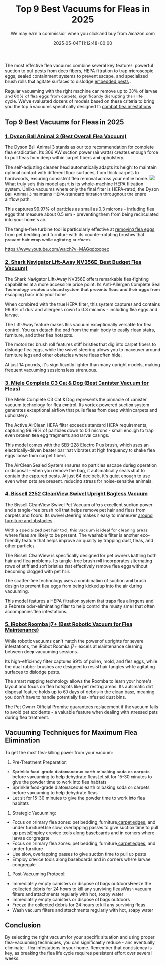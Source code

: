 ﻿---
author: We may earn a commission when you click and buy from Amazon.com
layout: post
title: Top 9 Best Vacuums for Fleas in 2025
date: '2025-05-04T11:12:48+00:00'
categories:
- Fleas
- Product Reviews
tags: []
slug: /best-vacuums-for-fleas/
lastmod: 2025-05-07T12:21:26+03:00
---

The most effective flea vacuums combine several key features: powerful suction to pull pests from deep fibers, HEPA filtration to trap microscopic eggs, sealed containment systems to prevent escape, and specialized brush rolls that agitate surfaces to dislodge
[embedded pests](https://pestpolicy.com/can-cats-get-fleas-in-the-winter/)
.

Regular vacuuming with the right machine can remove up to 30% of larvae and 60% of flea eggs from carpets, significantly disrupting their life cycle. We've evaluated dozens of models based on these criteria to bring you the top 5 vacuums specifically designed to
[combat flea infestations](https://pestpolicy.com/does-vacuuming-kill-flea-larvae/)
.
## Top 9 Best Vacuums for Fleas in 2025
### [1. Dyson Ball Animal 3 (Best Overall Flea Vacuum)](https://www.amazon.com/dp/B0B75Q388N?tag=p-policy-20)
The Dyson Ball Animal 3 stands as our top recommendation for complete flea eradication. Its 306 AW suction power (air watts) creates enough force to pull fleas from deep within carpet fibers and upholstery.

The self-adjusting cleaner head automatically adapts its height to maintain optimal contact with different floor surfaces, from thick carpets to hardwoods, ensuring consistent flea removal across your entire home.
![](/assets/img/03/Best-Vacuums-for-Fleas-300x196.jpg)
What truly sets this model apart is its whole-machine HEPA filtration system. Unlike vacuums where only the final filter is HEPA-rated, the Dyson Ball Animal 3 maintains HEPA-standard filtration throughout the entire airflow path.

This captures 99.97% of particles as small as 0.3 microns - including flea eggs that measure about 0.5 mm - preventing them from being recirculated into your home's air.

The tangle-free turbine tool is particularly effective at
[removing flea eggs](https://pestpolicy.com/does-white-vinegar-kill-fleas/)
from pet bedding and furniture with its counter-rotating brushes that prevent hair wrap while agitating surfaces.

https://www.youtube.com/watch?v=MAGqdoxopec
### [2. Shark Navigator Lift-Away NV356E (Best Budget Flea Vacuum)](https://www.amazon.com/dp/B005KMDV9A?tag=p-policy-20)
The Shark Navigator Lift-Away NV356E offers remarkable flea-fighting capabilities at a more accessible price point. Its Anti-Allergen Complete Seal Technology creates a closed system that prevents fleas and their eggs from escaping back into your home.

When combined with the true HEPA filter, this system captures and contains 99.9% of dust and allergens down to 0.3 microns - including flea eggs and larvae.

The Lift-Away feature makes this vacuum exceptionally versatile for flea control. You can detach the pod from the main body to easily clean stairs, furniture, and other flea hotspots.

The motorized brush roll features stiff bristles that dig into carpet fibers to dislodge flea eggs, while the swivel steering allows you to maneuver around furniture legs and other obstacles where fleas often hide.

At just 14 pounds, it's significantly lighter than many upright models, making frequent vacuuming sessions less strenuous.
### [3. Miele Complete C3 Cat & Dog (Best Canister Vacuum for Fleas)](https://www.amazon.com/dp/B00R43I490?tag=p-policy-20)
The Miele Complete C3 Cat & Dog represents the pinnacle of canister vacuum technology for flea control. Its vortex-powered suction system generates exceptional airflow that pulls fleas from deep within carpets and upholstery.

The Active AirClean HEPA filter exceeds standard HEPA requirements, capturing 99.99% of particles down to 0.1 microns - small enough to trap even broken flea egg fragments and larval casings.

This model comes with the SEB-228 Electro Plus brush, which uses an electrically-driven beater bar that vibrates at high frequency to shake flea eggs loose from carpet fibers.

The AirClean Sealed System ensures no particles escape during operation or disposal - when you remove the bag, it automatically seals shut to contain the captured pests. At just 64 decibels, it's quiet enough to use even when pets are present, reducing stress for noise-sensitive animals.
### [4. Bissell 2252 CleanView Swivel Upright Bagless Vacuum](https://www.amazon.com/dp/B07F6N3RT6?tag=p-policy-20)
The Bissell CleanView Swivel Pet Vacuum offers excellent suction power and a tangle-free brush roll that helps remove pet hair and fleas from carpets and floors. Its swivel steering makes it easy to maneuver
[around furniture and obstacles](https://pestpolicy.com/can-humans-carry-fleas-from-one-home-to-another/)
.

With a specialized pet hair tool, this vacuum is ideal for cleaning areas where fleas are likely to be present. The washable filter is another eco-friendly feature that helps improve air quality by trapping dust, fleas, and other particles.

The Bissell CleanView is specifically designed for pet owners battling both hair and flea problems. Its tangle-free brush roll incorporates alternating rows of stiff and soft bristles that effectively remove flea eggs without becoming clogged with pet hair.

The scatter-free technology uses a combination of suction and brush design to prevent flea eggs from being kicked up into the air during vacuuming.

This model features a HEPA filtration system that traps flea allergens and a Febreze odor-eliminating filter to help control the musty smell that often accompanies flea infestations.
### [5. iRobot Roomba j7+ (Best Robotic Vacuum for Flea Maintenance)](https://www.amazon.com/dp/B094NYHTMF?tag=p-policy-20)
While robotic vacuums can't match the power of uprights for severe infestations, the iRobot Roomba j7+ excels at maintenance cleaning between deep vacuuming sessions.

Its high-efficiency filter captures 99% of pollen, mold, and flea eggs, while the dual rubber brushes are designed to resist hair tangles while agitating surfaces to dislodge pests.

The smart mapping technology allows the Roomba to learn your home's layout and focus on flea hotspots like pet resting areas. Its automatic dirt disposal feature holds up to 60 days of debris in the clean base, meaning you don't have to handle potentially flea-infested dust bins.

The Pet Owner Official Promise guarantees replacement if the vacuum fails to avoid pet accidents - a valuable feature when dealing with stressed pets during flea treatment.
## Vacuuming Techniques for Maximum Flea Elimination
To get the most flea-killing power from your vacuum:
1. Pre-Treatment Preparation:
- Sprinkle food-grade diatomaceous earth or baking soda on carpets before vacuuming to help dehydrate fleasLet sit for 15-30 minutes to give the powder time to work into flea habitats
- Sprinkle food-grade diatomaceous earth or baking soda on carpets before vacuuming to help dehydrate fleas
- Let sit for 15-30 minutes to give the powder time to work into flea habitats
1. Strategic Vacuuming:
- Focus on primary flea zones: pet bedding, furniture,[carpet edges](https://pestpolicy.com/how-to-get-rid-of-fleas-in-carpet/), and under furnitureUse slow, overlapping passes to give suction time to pull up pestsEmploy crevice tools along baseboards and in corners where larvae congregate
- Focus on primary flea zones: pet bedding, furniture,[carpet edges](https://pestpolicy.com/how-to-get-rid-of-fleas-in-carpet/), and under furniture
- Use slow, overlapping passes to give suction time to pull up pests
- Employ crevice tools along baseboards and in corners where larvae congregate
1. Post-Vacuuming Protocol:
- Immediately empty canisters or dispose of bags outdoorsFreeze the collected debris for 24 hours to kill any surviving fleasWash vacuum filters and attachments regularly with hot, soapy water
- Immediately empty canisters or dispose of bags outdoors
- Freeze the collected debris for 24 hours to kill any surviving fleas
- Wash vacuum filters and attachments regularly with hot, soapy water
## Conclusion
By selecting the right vacuum for your specific situation and using proper flea-vacuuming techniques, you can significantly reduce - and eventually eliminate - flea infestations in your home. Remember that consistency is key, as breaking the flea life cycle requires persistent effort over several weeks.